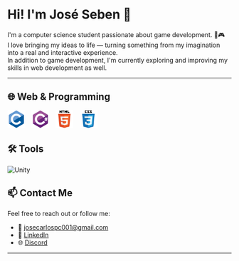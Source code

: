 # Hi! I'm José Seben 👋

I'm a computer science student passionate about game development. 🧠🎮  
I love bringing my ideas to life — turning something from my imagination into a real and interactive experience.  
In addition to game development, I'm currently exploring and improving my skills in web development as well.

---

## 🌐 Web & Programming

<p align="left">
  <img src="https://raw.githubusercontent.com/devicons/devicon/master/icons/c/c-original.svg" alt="C" width="40" height="40" style="margin-right: 10px;" />
  <img src="https://raw.githubusercontent.com/devicons/devicon/master/icons/csharp/csharp-original.svg" alt="C#" width="40" height="40" style="margin-right: 10px;" />
  <img src="https://raw.githubusercontent.com/devicons/devicon/master/icons/html5/html5-original-wordmark.svg" alt="HTML5" width="40" height="40" style="margin-right: 10px;" />
  <img src="https://raw.githubusercontent.com/devicons/devicon/master/icons/css3/css3-original-wordmark.svg" alt="CSS3" width="40" height="40" style="margin-right: 10px;" />
</p>

## 🛠️ Tools

<p align="left">
  <img src="https://www.vectorlogo.zone/logos/unity3d/unity3d-icon.svg" alt="Unity" width="40" height="40" style="margin-right: 10px;" />
</p>



## 📫 Contact Me

Feel free to reach out or follow me:

- 📧 josecarlospc001@gmail.com
- 💼 [LinkedIn](https://www.linkedin.com/in/josé-carlos-seben-de-souza-leite-206952302/)
- 🌐 [Discord](https://discord.com/users/648841325298319360)


---
